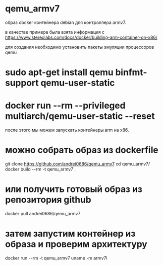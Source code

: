 # qemu_armv7
образ docker контейнера debian для контроллера armv7.

в качестве примера была взята информация с https://www.stereolabs.com/docs/docker/building-arm-container-on-x86/

для создания необходимо установить пакеты эмуляции процессоров qemu
# sudo apt-get install qemu binfmt-support qemu-user-static 
# docker run --rm --privileged multiarch/qemu-user-static --reset

после этого мы можем запускать контейнеры arm на x86.

# можно собрать образ из dockerfile
git clone https://github.com/andrei0686/qemu_armv7
cd qemu_armv7/
docker build --rm -t qemu_armv7 . 

# или получить готовый образ из репозитория github
docker pull andrei0686/qemu_armv7

# затем запустим контейнер из образа и проверим архитектуру
docker run --rm -t qemu_armv7 uname -m
armv7l

